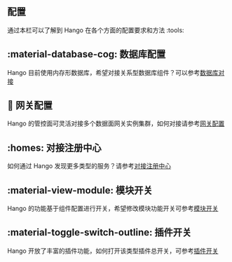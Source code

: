 ## 配置

通过本栏可以了解到 Hango 在各个方面的配置要求和方法 :tools:

## :material-database-cog: 数据库配置

Hango 目前使用内存形数据库，希望对接关系型数据库组件？可以参考[数据库对接](database.md)

## :mountain_railway: 网关配置

Hango 的管控面可灵活对接多个数据面网关实例集群，如何对接请参考[网关配置](gateway.md)

## :homes: 对接注册中心

如何通过 Hango 发现更多类型的服务？请参考[对接注册中心](registry.md)

## :material-view-module: 模块开关

Hango 的功能基于组件配置进行开关，希望修改模块功能开关可参考[模块开关](module.md)

## :material-toggle-switch-outline: 插件开关

Hango 开放了丰富的插件功能，如何打开该类型插件总开关，可参考[插件开关](pluginmanager.md)